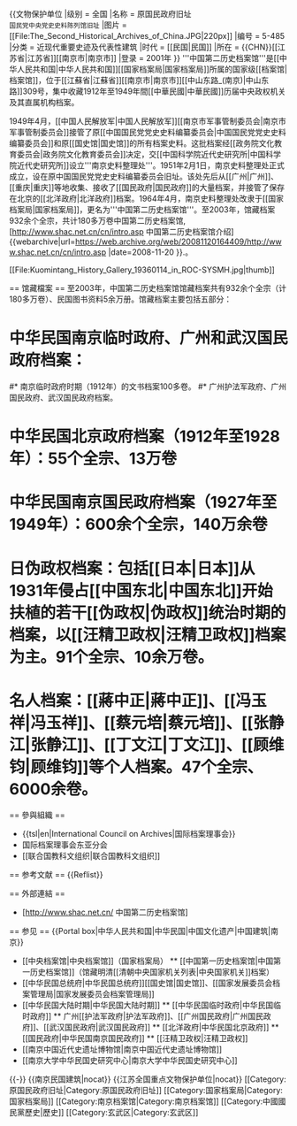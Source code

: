 {{文物保护单位
|级别 = 全国
|名称 = 原国民政府旧址<br /><small>国民党中央党史史料陈列馆旧址</small>
|图片 = [[File:The_Second_Historical_Archives_of_China.JPG|220px]]
|编号 = 5-485
|分类 = 近现代重要史迹及代表性建筑
|时代 = [[民国|民国]]
|所在 = {{CHN}}[[江苏省|江苏省]][[南京市|南京市]]
|登录 = 2001年
}}
'''中国第二历史档案馆'''是[[中华人民共和国|中华人民共和国]][[国家档案局|国家档案局]]所属的国家级[[档案馆|档案馆]]，位于[[江蘇省|江蘇省]][[南京市|南京市]][[中山东路_(南京)|中山东路]]309号，集中收藏1912年至1949年間[[中華民國|中華民國]]历届中央政权机关及其直属机构档案。

1949年4月，[[中国人民解放军|中国人民解放军]][[南京市军事管制委员会|南京市军事管制委员会]]接管了原[[中国国民党党史史料编纂委员会|中国国民党党史史料编纂委员会]]和原[[国史馆|国史馆]]的所有档案史料。这批档案经[[政务院文化教育委员会|政务院文化教育委员会]]决定，交[[中国科学院近代史研究所|中国科学院近代史研究所]]设立'''南京史料整理处'''。1951年2月1日，南京史料整理处正式成立，设在原中国国民党党史史料编纂委员会旧址。该处先后从[[广州|广州]]、[[重庆|重庆]]等地收集、接收了[[国民政府|国民政府]]的大量档案，并接管了保存在北京的[[北洋政府|北洋政府]]档案。1964年4月，南京史料整理处改隶于[[国家档案局|国家档案局]]，更名为'''中国第二历史档案馆'''。至2003年，馆藏档案932余个全宗，共计180多万卷<ref name="介绍">中国第二历史档案馆, [http://www.shac.net.cn/cn/intro.asp 中国第二历史档案馆介绍] {{webarchive|url=https://web.archive.org/web/20081120164409/http://www.shac.net.cn/cn/intro.asp |date=2008-11-20 }}.</ref>。

[[File:Kuomintang_History_Gallery_19360114_in_ROC-SYSMH.jpg|thumb]]

== 馆藏檔案 ==
至2003年，中国第二历史档案馆馆藏档案共有932余个全宗（计180多万卷）、民国图书资料5余万册。馆藏档案主要包括五部分<ref name="介绍"/>：
# 中华民国南京临时政府、广州和武汉国民政府档案：
#* 南京临时政府时期（1912年）的文书档案100多卷。
#* 广州护法军政府、广州国民政府、武汉国民政府档案。
# 中华民国北京政府档案（1912年至1928年）：55个全宗、13万卷
# 中华民国南京国民政府档案（1927年至1949年）：600余个全宗，140万余卷
# 日伪政权档案：包括[[日本|日本]]从1931年侵占[[中国东北|中国东北]]开始扶植的若干[[伪政权|伪政权]]统治时期的档案，以[[汪精卫政权|汪精卫政权]]档案为主。91个全宗、10余万卷。
# 名人档案：[[蔣中正|蔣中正]]、[[冯玉祥|冯玉祥]]、[[蔡元培|蔡元培]]、[[张静江|张静江]]、[[丁文江|丁文江]]、[[顾维钧|顾维钧]]等个人档案。47个全宗、6000余卷。

== 參與組織 ==
* {{tsl|en|International Council on Archives|国际档案理事会}}
* 国际档案理事会东亚分会
* [[联合国教科文组织|联合国教科文组织]]

== 参考文献 ==
{{Reflist}}

== 外部連結 ==
* [http://www.shac.net.cn/ 中国第二历史档案馆]

== 参见 ==
{{Portal box|中华人民共和国|中华民国|中国文化遗产|中国建筑|南京}}
* [[中央档案馆|中央档案馆]]（国家档案局）
** [[中国第一历史档案馆|中国第一历史档案馆]]（馆藏明清[[清朝中央国家机关列表|中央国家机关]]档案）
* [[中华民国总统府|中华民国总统府]][[国史馆|国史馆]]、[[国家发展委员会档案管理局|国家发展委员会档案管理局]]
* [[中华民国大陆时期|中华民国大陆时期]]
** [[中华民国临时政府|中华民国临时政府]]
** 广州[[护法军政府|护法军政府]]、[[广州国民政府|广州国民政府]]、[[武汉国民政府|武汉国民政府]]
** [[北洋政府|中华民国北京政府]]
** [[国民政府|中华民国南京国民政府]]
** [[汪精卫政权|汪精卫政权]]
* [[南京中国近代史遗址博物馆|南京中国近代史遗址博物馆]]
* [[南京大学中华民国史研究中心|南京大学中华民国史研究中心]]

{{-}}
{{南京民国建筑|nocat}}
{{江苏全国重点文物保护单位|nocat}}
[[Category:原国民政府旧址|Category:原国民政府旧址]]
[[Category:国家档案局|Category:国家档案局]]
[[Category:南京档案馆|Category:南京档案馆]]
[[Category:中國國民黨歷史|歷史]]
[[Category:玄武区|Category:玄武区]]